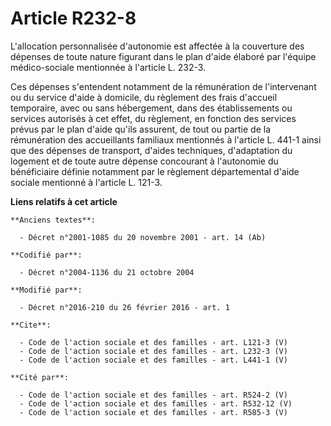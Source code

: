 # Article R232-8

L'allocation personnalisée d'autonomie est affectée à la couverture des dépenses de toute nature figurant dans le plan d'aide
élaboré par l'équipe médico-sociale mentionnée à l'article L. 232-3. 

Ces dépenses s'entendent notamment de la rémunération de l'intervenant ou du service d'aide à domicile, du règlement des
frais d'accueil temporaire, avec ou sans hébergement, dans des établissements ou services autorisés à cet effet, du
règlement, en fonction des services prévus par le plan d'aide qu'ils assurent, de tout ou partie de la rémunération des
accueillants familiaux mentionnés à l'article L. 441-1 ainsi que des dépenses de transport, d'aides techniques, d'adaptation
du logement et de toute autre dépense concourant à l'autonomie du bénéficiaire définie notamment par le règlement
départemental d'aide sociale mentionné à l'article L. 121-3.

**Liens relatifs à cet article**

	**Anciens textes**:

	  - Décret n°2001-1085 du 20 novembre 2001 - art. 14 (Ab)

	**Codifié par**:

	  - Décret n°2004-1136 du 21 octobre 2004

	**Modifié par**:

	  - Décret n°2016-210 du 26 février 2016 - art. 1

	**Cite**:

	  - Code de l'action sociale et des familles - art. L121-3 (V)
	  - Code de l'action sociale et des familles - art. L232-3 (V)
	  - Code de l'action sociale et des familles - art. L441-1 (V)

	**Cité par**:

	  - Code de l'action sociale et des familles - art. R524-2 (V)
	  - Code de l'action sociale et des familles - art. R532-12 (V)
	  - Code de l'action sociale et des familles - art. R585-3 (V)
